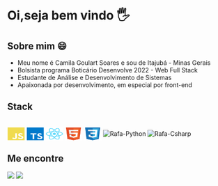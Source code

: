 # Oi,seja bem vindo 🖐


## Sobre mim 😄

* Meu nome é Camila Goulart Soares e sou de Itajubá - Minas Gerais
* Bolsista programa Boticário Desenvolve 2022 - Web Full Stack
* Estudante de Análise e Desenvolvimento de Sistemas
* Apaixonada por desenvolvimento, em especial por front-end

## Stack
<div style="display: inline_block"><br>
  <img align="center" alt="Rafa-Js" height="30" width="40" src="https://raw.githubusercontent.com/devicons/devicon/master/icons/javascript/javascript-plain.svg">
   
  <img align="center" alt="Rafa-Ts" height="30" width="40" src="https://raw.githubusercontent.com/devicons/devicon/master/icons/typescript/typescript-plain.svg">
   
  <img align="center" alt="Rafa-React" height="30" width="40" src="https://raw.githubusercontent.com/devicons/devicon/master/icons/react/react-original.svg">
   
  <img align="center" alt="Rafa-HTML" height="30" width="40" src="https://raw.githubusercontent.com/devicons/devicon/master/icons/html5/html5-original.svg">
   
  <img align="center" alt="Rafa-CSS" height="30" width="40" src="https://raw.githubusercontent.com/devicons/devicon/master/icons/css3/css3-original.svg">
   
  <img align="center" alt="Rafa-Python" height="30" width="40" src="https://user-images.githubusercontent.com/85360804/141158960-85bdd01a-4d45-4122-9f06-536d24833f27.png">
   
  <img align="center" alt="Rafa-Csharp" height="30" width="40" src="https://github.com/camilagsoares/camilagsoares/assets/85360804/879bef5b-2341-4c3f-b2b2-cb464e73c7fc">
</div>


## Me encontre 

<a href = "mailto:camila.soares19@hotmail.com"><img src="https://img.shields.io/badge/-Gmail-%23333?style=for-the-badge&logo=gmail&logoColor=white" target="_blank"></a>
  <a href="https://www.linkedin.com/in/camilagoulartsoares/" target="_blank">
 <img src="https://img.shields.io/badge/-LinkedIn-%230077B5?style=for-the-badge&logo=linkedin&logoColor=white" target="_blank"></a> 
 
  






